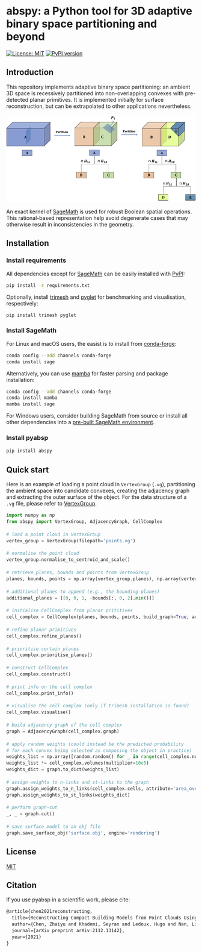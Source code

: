 # abspy: a Python tool for 3D adaptive binary space partitioning and beyond

[![License: MIT](https://img.shields.io/badge/License-MIT-yellow.svg)](https://opensource.org/licenses/MIT) [![PyPI version](https://badge.fury.io/py/abspy.svg)](https://pypi.python.org/pypi/abspy/)

## Introduction

This repository implements adaptive binary space partitioning: an ambient 3D space is recessively partitioned into non-overlapping convexes with pre-detected planar primitives. It is implemented initially for surface reconstruction, but can be extrapolated to other applications nevertheless.

![docs/partition.png](./docs/partition.png)

An exact kernel of [SageMath](https://www.sagemath.org/) is used for robust Boolean spatial operations. This rational-based representation help avoid degenerate cases that may otherwise result in inconsistencies in the geometry.

## Installation

### Install requirements

All dependencies except for [SageMath](https://www.sagemath.org/) can be easily installed with [PyPI](https://pypi.org/):

```bash
pip install -r requirements.txt
```

Optionally, install [trimesh](https://github.com/mikedh/trimesh) and [pyglet](https://github.com/pyglet/pyglet) for benchmarking and visualisation, respectively:

```bash
pip install trimesh pyglet
```

### Install SageMath

For Linux and macOS users, the easist is to install from [conda-forge](https://conda-forge.org/):

```bash
conda config --add channels conda-forge
conda install sage
```

Alternatively, you can use [mamba](https://github.com/mamba-org/mamba) for faster parsing and package installation:

```bash
conda config --add channels conda-forge
conda install mamba
mamba install sage
```

For Windows users, consider building SageMath from source or install all other dependencies into a [pre-built SageMath environment](https://doc.sagemath.org/html/en/installation/binary.html).

### Install pyabsp

```bash
pip install abspy
```

## Quick start

Here is an example of loading a point cloud in `VertexGroup` (`.vg`), partitioning the ambient space into candidate convexes, creating the adjacency graph and extracting the outer surface of the object. For the data structure of a `.vg` file, please refer to [VertexGroup](./doc/vertexgroup.md).

```python
import numpy as np
from abspy import VertexGroup, AdjacencyGraph, CellComplex

# load a point cloud in VertexGroup 
vertex_group = VertexGroup(filepath='points.vg')

# normalise the point cloud
vertex_group.normalise_to_centroid_and_scale()

# retrieve planes, bounds and points from VertexGroup
planes, bounds, points = np.array(vertex_group.planes), np.array(vertex_group.bounds), np.array(vertex_group.points_grouped, dtype=object)

# additional planes to append (e.g., the bounding planes)
additional_planes = [[0, 0, 1, -bounds[:, 0, 2].min()]]

# initialise CellComplex from planar prititives
cell_complex = CellComplex(planes, bounds, points, build_graph=True, additional_planes=additional_planes)

# refine planar primitives
cell_complex.refine_planes()

# prioritise certain planes
cell_complex.prioritise_planes()

# construct CellComplex 
cell_complex.construct()

# print info on the cell complex
cell_complex.print_info()

# visualise the cell complex (only if trimesh installation is found)
cell_complex.visualise()

# build adjacency graph of the cell complex
graph = AdjacencyGraph(cell_complex.graph)

# apply random weights (could instead be the predicted probability
# for each convex being selected as composing the object in practice)
weights_list = np.array([random.random() for _ in range(cell_complex.num_cells)])
weights_list *= cell_complex.volumes(multiplier=10e5)
weights_dict = graph.to_dict(weights_list)

# assign weights to n-links and st-links to the graph
graph.assign_weights_to_n_links(cell_complex.cells, attribute='area_overlap', factor=0.1, cache_interfaces=True)
graph.assign_weights_to_st_links(weights_dict)

# perform graph-cut
_, _ = graph.cut()

# save surface model to an obj file
graph.save_surface_obj('surface.obj', engine='rendering')
```

## License
[MIT](./LICENSE)

## Citation

If you use pyabsp in a scientific work, please cite:

```latex
@article{chen2021reconstructing,
  title={Reconstructing Compact Building Models from Point Clouds Using Deep Implicit Fields},
  author={Chen, Zhaiyu and Khademi, Seyran and Ledoux, Hugo and Nan, Liangliang},
  journal={arXiv preprint arXiv:2112.13142},
  year={2021}
}
```

